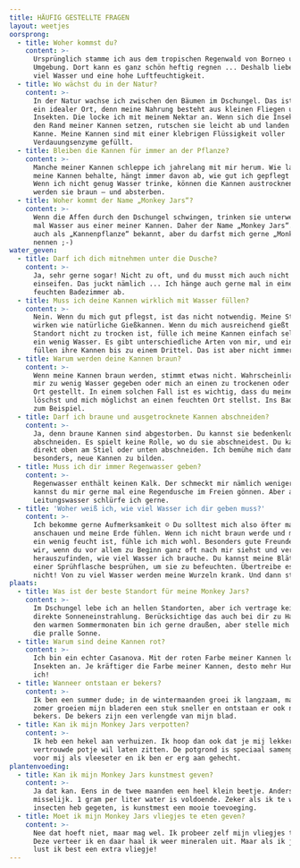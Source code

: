 ```yaml
---
title: HÄUFIG GESTELLTE FRAGEN
layout: weetjes
oorsprong:
  - title: Woher kommst du?
    content: >-
      Ursprünglich stamme ich aus dem tropischen Regenwald von Borneo und
      Umgebung. Dort kann es ganz schön heftig regnen ... Deshalb liebe ich auch
      viel Wasser und eine hohe Luftfeuchtigkeit.
  - title: Wo wächst du in der Natur?
    content: >-
      In der Natur wachse ich zwischen den Bäumen im Dschungel. Das ist für mich
      ein idealer Ort, denn meine Nahrung besteht aus kleinen Fliegen und
      Insekten. Die locke ich mit meinem Nektar an. Wenn sich die Insekten auf
      den Rand meiner Kannen setzen, rutschen sie leicht ab und landen in meiner
      Kanne. Meine Kannen sind mit einer klebrigen Flüssigkeit voller
      Verdauungsenzyme gefüllt.
  - title: Bleiben die Kannen für immer an der Pflanze?
    content: >-
      Manche meiner Kannen schleppe ich jahrelang mit mir herum. Wie lange ich
      meine Kannen behalte, hängt immer davon ab, wie gut ich gepflegt werde.
      Wenn ich nicht genug Wasser trinke, können die Kannen austrocknen – dann
      werden sie braun – und absterben.
  - title: Woher kommt der Name „Monkey Jars“?
    content: >-
      Wenn die Affen durch den Dschungel schwingen, trinken sie unterwegs gerne
      mal Wasser aus einer meiner Kannen. Daher der Name „Monkey Jars“. Ich bin
      auch als „Kannenpflanze“ bekannt, aber du darfst mich gerne „Monkey Jars“
      nennen ;-)
water_geven:
  - title: Darf ich dich mitnehmen unter die Dusche?
    content: >-
      Ja, sehr gerne sogar! Nicht zu oft, und du musst mich auch nicht
      einseifen. Das juckt nämlich ... Ich hänge auch gerne mal in einem
      feuchten Badezimmer ab.
  - title: Muss ich deine Kannen wirklich mit Wasser füllen?
    content: >-
      Nein. Wenn du mich gut pflegst, ist das nicht notwendig. Meine Stiele
      wirken wie natürliche Gießkannen. Wenn du mich ausreichend gießt und mein
      Standort nicht zu trocken ist, fülle ich meine Kannen einfach selbst mit
      ein wenig Wasser. Es gibt unterschiedliche Arten von mir, und einige
      füllen ihre Kannen bis zu einem Drittel. Das ist aber nicht immer so.
  - title: Warum werden deine Kannen braun?
    content: >-
      Wenn meine Kannen braun werden, stimmt etwas nicht. Wahrscheinlich hast du
      mir zu wenig Wasser gegeben oder mich an einen zu trockenen oder zu hellen
      Ort gestellt. In einem solchen Fall ist es wichtig, dass du meinen Durst
      löschst und mich möglichst an einen feuchten Ort stellst. Ins Badezimmer
      zum Beispiel.
  - title: Darf ich braune und ausgetrocknete Kannen abschneiden?
    content: >-
      Ja, denn braune Kannen sind abgestorben. Du kannst sie bedenkenlos
      abschneiden. Es spielt keine Rolle, wo du sie abschneidest. Du kannst sie
      direkt oben am Stiel oder unten abschneiden. Ich bemühe mich dann ganz
      besonders, neue Kannen zu bilden.
  - title: Muss ich dir immer Regenwasser geben?
    content: >-
      Regenwasser enthält keinen Kalk. Der schmeckt mir nämlich weniger. Darum
      kannst du mir gerne mal eine Regendusche im Freien gönnen. Aber auch
      Leitungswasser schlürfe ich gerne.
  - title: 'Woher weiß ich, wie viel Wasser ich dir geben muss?'
    content: >-
      Ich bekomme gerne Aufmerksamkeit ☺ Du solltest mich also öfter mal genauer
      anschauen und meine Erde fühlen. Wenn ich nicht braun werde und mein Boden
      ein wenig feucht ist, fühle ich mich wohl. Besonders gute Freunde werden
      wir, wenn du vor allem zu Beginn ganz oft nach mir siehst und versuchst
      herauszufinden, wie viel Wasser ich brauche. Du kannst meine Blätter mit
      einer Sprühflasche besprühen, um sie zu befeuchten. Übertreibe es aber
      nicht! Von zu viel Wasser werden meine Wurzeln krank. Und dann sterbe ich.
plaats:
  - title: Was ist der beste Standort für meine Monkey Jars?
    content: >-
      Im Dschungel lebe ich an hellen Standorten, aber ich vertrage keine
      direkte Sonneneinstrahlung. Berücksichtige das auch bei dir zu Hause. In
      den warmen Sommermonaten bin ich gerne draußen, aber stelle mich nicht in
      die pralle Sonne.
  - title: Warum sind deine Kannen rot?
    content: >-
      Ich bin ein echter Casanova. Mit der roten Farbe meiner Kannen locke ich
      Insekten an. Je kräftiger die Farbe meiner Kannen, desto mehr Hunger habe
      ich!
  - title: Wanneer ontstaan er bekers?
    content: >-
      Ik ben een summer dude; in de wintermaanden groei ik langzaam, maar in de
      zomer groeien mijn bladeren een stuk sneller en ontstaan er ook nieuwe
      bekers. De bekers zijn een verlengde van mijn blad.
  - title: Kan ik mijn Monkey Jars verpotten?
    content: >-
      Ik heb een hekel aan verhuizen. Ik hoop dan ook dat je mij lekker in mijn
      vertrouwde potje wil laten zitten. De potgrond is speciaal samengesteld
      voor mij als vleeseter en ik ben er erg aan gehecht.
plantenvoeding:
  - title: Kan ik mijn Monkey Jars kunstmest geven?
    content: >-
      Ja dat kan. Eens in de twee maanden een heel klein beetje. Anders word ik
      misselijk. 1 gram per liter water is voldoende. Zeker als ik te weinig
      insecten heb gegeten, is kunstmest een mooie toevoeging.
  - title: Moet ik mijn Monkey Jars vliegjes te eten geven?
    content: >-
      Nee dat hoeft niet, maar mag wel. Ik probeer zelf mijn vliegjes te vangen.
      Deze verteer ik en daar haal ik weer mineralen uit. Maar als ik jarig ben,
      lust ik best een extra vliegje!
---
```



